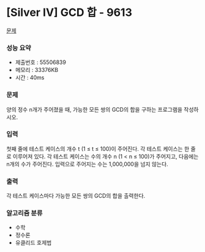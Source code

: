# [Silver IV] GCD 합 - 9613
<a href="https://www.acmicpc.net/problem/9613">문제</a>

### 성능 요약
- 제출번호 : 55506839 <br>
- 메모리 : 33376KB <br>
- 시간 : 40ms

### 문제
양의 정수 n개가 주어졌을 때, 가능한 모든 쌍의 GCD의 합을 구하는 프로그램을 작성하시오.

### 입력
첫째 줄에 테스트 케이스의 개수 t (1 ≤ t ≤ 100)이 주어진다. 
각 테스트 케이스는 한 줄로 이루어져 있다. 
각 테스트 케이스는 수의 개수 n (1 < n ≤ 100)가 주어지고, 다음에는 n개의 수가 주어진다. 
입력으로 주어지는 수는 1,000,000을 넘지 않는다.

### 출력
각 테스트 케이스마다 가능한 모든 쌍의 GCD의 합을 출력한다.

### 알고리즘 분류
- 수학
- 정수론
- 유클리드 호제법
